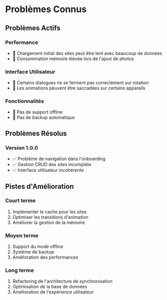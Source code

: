 # Problèmes Connus

## Problèmes Actifs

### Performance
- 🔴 Chargement initial des sites peut être lent avec beaucoup de données
- 🔴 Consommation mémoire élevée lors de l'ajout de photos

### Interface Utilisateur
- 🔴 Certains dialogues ne se ferment pas correctement sur rotation
- 🔴 Les animations peuvent être saccadées sur certains appareils

### Fonctionnalités
- 🔴 Pas de support offline
- 🔴 Pas de backup automatique

## Problèmes Résolus

### Version 1.0.0
- ✅ Problème de navigation dans l'onboarding
- ✅ Gestion CRUD des sites incomplète
- ✅ Interface utilisateur incohérente

## Pistes d'Amélioration

### Court terme
1. Implémenter le cache pour les sites
2. Optimiser les transitions d'animation
3. Améliorer la gestion de la mémoire

### Moyen terme
1. Support du mode offline
2. Système de backup
3. Amélioration des performances

### Long terme
1. Refactoring de l'architecture de synchronisation
2. Optimisation de la base de données
3. Amélioration de l'expérience utilisateur